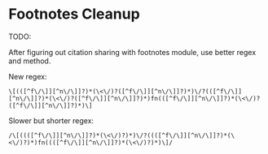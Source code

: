 Footnotes Cleanup
=================

TODO:

After figuring out citation sharing with footnotes module, use better regex and method.

New regex:

`\[(([^f\/\]][^n\/\]]?)*(\<\/)?([^f\/\]][^n\/\]]?)*)\/?(([^f\/\]][^n\/\]]?)*(\<\/)?([^f\/\]][^n\/\]]?)*)fn(([^f\/\]][^n\/\]]?)*(\<\/)?([^f\/\]][^n\/\]]?)*)\]`

Slower but shorter regex:

`/\[((([^f\/\]][^n\/\]]?)*(\<\/)?)*)\/?((([^f\/\]][^n\/\]]?)*(\<\/)?)*)fn((([^f\/\]][^n\/\]]?)*(\<\/)?)*)\]/`
